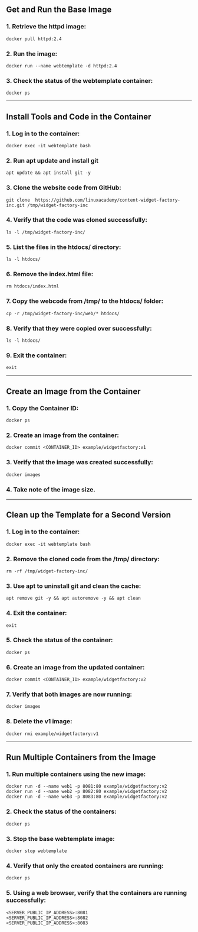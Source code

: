 ## Get and Run the Base Image

### 1. Retrieve the httpd image:

    docker pull httpd:2.4

### 2. Run the image:

    docker run --name webtemplate -d httpd:2.4

### 3. Check the status of the webtemplate container:

    docker ps

***


## Install Tools and Code in the Container

### 1. Log in to the container:

    docker exec -it webtemplate bash

### 2. Run apt update and install git

    apt update && apt install git -y

### 3. Clone the website code from GitHub:

    git clone  https://github.com/linuxacademy/content-widget-factory-inc.git /tmp/widget-factory-inc

### 4. Verify that the code was cloned successfully:

    ls -l /tmp/widget-factory-inc/

### 5. List the files in the htdocs/ directory:

    ls -l htdocs/

### 6. Remove the index.html file:

    rm htdocs/index.html

### 7. Copy the webcode from /tmp/ to the htdocs/ folder:

    cp -r /tmp/widget-factory-inc/web/* htdocs/

### 8. Verify that they were copied over successfully:

    ls -l htdocs/

### 9. Exit the container:

    exit

***

## Create an Image from the Container

### 1. Copy the Container ID:

    docker ps

### 2. Create an image from the container:

    docker commit <CONTAINER_ID> example/widgetfactory:v1

### 3. Verify that the image was created successfully:

    docker images

### 4. Take note of the image size. 

***

## Clean up the Template for a Second Version

### 1. Log in to the container:

    docker exec -it webtemplate bash

### 2. Remove the cloned code from the /tmp/ directory:

    rm -rf /tmp/widget-factory-inc/

### 3. Use apt to uninstall git and clean the cache:

    apt remove git -y && apt autoremove -y && apt clean 

### 4. Exit the container:

    exit

### 5. Check the status of the container:

    docker ps

### 6. Create an image from the updated container:

    docker commit <CONTAINER_ID> example/widgetfactory:v2

### 7. Verify that both images are now running:

    docker images  

### 8. Delete the v1 image:

    docker rmi example/widgetfactory:v1

***

## Run Multiple Containers from the Image

### 1. Run multiple containers using the new image:

    docker run -d --name web1 -p 8081:80 example/widgetfactory:v2
    docker run -d --name web2 -p 8082:80 example/widgetfactory:v2
    docker run -d --name web3 -p 8083:80 example/widgetfactory:v2

### 2. Check the status of the containers:

    docker ps

### 3. Stop the base webtemplate image:

    docker stop webtemplate

### 4. Verify that only the created containers are running:

    docker ps

### 5. Using a web browser, verify that the containers are running successfully:

    <SERVER_PUBLIC_IP_ADDRESS>:8081
    <SERVER_PUBLIC_IP_ADDRESS>:8082
    <SERVER_PUBLIC_IP_ADDRESS>:8083